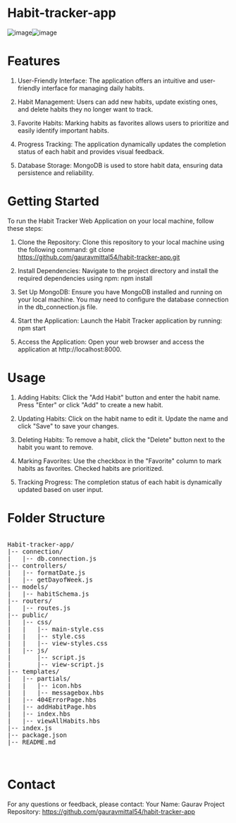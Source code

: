 # Habit-tracker-app
![image](https://github.com/gauravmittal54/Habit-tracker-app/assets/61792468/0986bd1d-43b1-41e3-90fd-f5bfaa18617f)![image](https://github.com/gauravmittal54/Habit-tracker-app/assets/61792468/8c57a371-7131-4622-8e17-b61cd488b168)



# Features
1. User-Friendly Interface: The application offers an intuitive and user-friendly interface for managing daily habits.

2. Habit Management: Users can add new habits, update existing ones, and delete habits they no longer want to track.

3. Favorite Habits: Marking habits as favorites allows users to prioritize and easily identify important habits.

4. Progress Tracking: The application dynamically updates the completion status of each habit and provides visual feedback.

5. Database Storage: MongoDB is used to store habit data, ensuring data persistence and reliability.

# Getting Started
To run the Habit Tracker Web Application on your local machine, follow these steps:

1. Clone the Repository: Clone this repository to your local machine using the following command:
git clone https://github.com/gauravmittal54/habit-tracker-app.git

3. Install Dependencies: Navigate to the project directory and install the required dependencies using npm:
   npm install

5. Set Up MongoDB: Ensure you have MongoDB installed and running on your local machine. You may need to configure the database connection in the db_connection.js file.

6. Start the Application: Launch the Habit Tracker application by running:
   npm start

8. Access the Application: Open your web browser and access the application at http://localhost:8000.

# Usage
1. Adding Habits: Click the "Add Habit" button and enter the habit name. Press "Enter" or click "Add" to create a new habit.

2. Updating Habits: Click on the habit name to edit it. Update the name and click "Save" to save your changes.

3. Deleting Habits: To remove a habit, click the "Delete" button next to the habit you want to remove.

4. Marking Favorites: Use the checkbox in the "Favorite" column to mark habits as favorites. Checked habits are prioritized.

5. Tracking Progress: The completion status of each habit is dynamically updated based on user input.

# Folder Structure

<pre>

Habit-tracker-app/
|-- connection/
|   |-- db.connection.js
|-- controllers/
|   |-- formatDate.js
|   |-- getDayofWeek.js
|-- models/
|   |-- habitSchema.js
|-- routers/
|   |-- routes.js
|-- public/
|   |-- css/
|   |   |-- main-style.css
|   |   |-- style.css
|   |   |-- view-styles.css
|   |-- js/
|       |-- script.js
|       |-- view-script.js
|-- templates/
|   |-- partials/
|   |   |-- icon.hbs
|   |   |-- messagebox.hbs
|   |-- 404ErrorPage.hbs
|   |-- addHabitPage.hbs
|   |-- index.hbs
|   |-- viewAllHabits.hbs
|-- index.js
|-- package.json
|-- README.md

  
</pre>


# Contact
For any questions or feedback, please contact:
Your Name: Gaurav
Project Repository: https://github.com/gauravmittal54/habit-tracker-app












